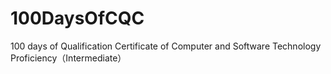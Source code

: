 # 100DaysOfCQC
100 days of Qualification Certificate of Computer and Software Technology Proficiency（Intermediate）
